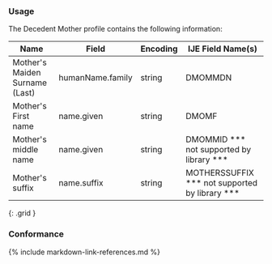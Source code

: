 ### Usage

The Decedent Mother profile contains the following information:


| **Name** |  **Field**   |  **Encoding**  |  **IJE Field Name(s)**  |
| ---------------| ------------------------ | ------------- | ------------------- |
| Mother's Maiden Surname (Last)   | humanName.family  | string  | DMOMMDN  |
| Mother's First name   | name.given  | string  | DMOMF   |
| Mother's middle name   | name.given  | string  | DMOMMID *** not supported by library *** |
| Mother's suffix   | name.suffix  | string  | MOTHERSSUFFIX  *** not supported by library *** |
{: .grid }


### Conformance

{% include markdown-link-references.md %}
